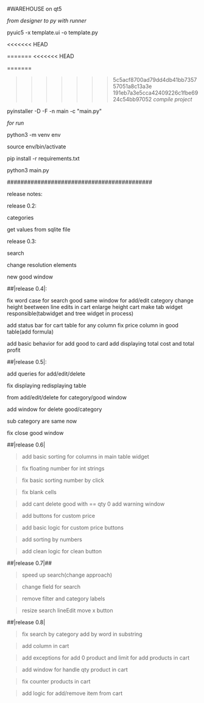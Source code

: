#WAREHOUSE on qt5

*from designer to py with runner*

 pyuic5 -x template.ui -o template.py

<<<<<<< HEAD

=======
<<<<<<< HEAD

=======
>>>>>>> 5c5acf8700ad79dd4db41bb735757051a8c13a3e
>>>>>>> 191eb7a3e5cca42409226c1fbe6924c54bb97052
*compile project*

pyinstaller -D -F -n main -c "main.py"

*for run*

python3 -m venv env 

source env/bin/activate

pip install -r requirements.txt

python3 main.py

###########################################

release notes:

release 0.2:

categories 

get values from sqlite file


release 0.3:

search 

change resolution elements

new good window

##|release 0.4|:

fix word case for search good same window for add/edit category change height beetween line 
edits in cart enlarge height cart make tab widget responsible(tabwidget and tree widget in process)

add status bar for cart table for any column fix price column in good table(add formula)

add basic behavior for add good to card add displaying total cost and total profit

##|release 0.5|:

add queries for add/edit/delete 

fix displaying redisplaying table

from add/edit/delete for category/good window

add window for delete good/category

sub category are same now

fix close good window


##|release 0.6|

>add basic sorting for columns in main table widget

>fix floating number for int strings

>fix basic sorting number by click

>fix blank cells

>add cant delete good  with == qty 0 add warning window

>add buttons for custom price

>add basic logic for custom price buttons

>add sorting by numbers

>add clean logic for clean button

##|release 0.7|##

>speed up search(change approach)

>change field for search

>remove filter and category labels

>resize search lineEdit move x button

##|release 0.8|

>fix search by category add by word in substring

>add column in cart

>add exceptions for add 0 product and limit for add products in cart

>add window for handle qty product in cart

>fix counter products in cart

>add logic for add/remove item from cart


